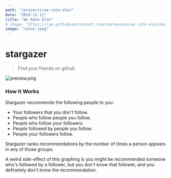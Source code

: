 ```yaml
---
path: "/projects/we-rate-elon"
date: "2019-11-11"
title: "We Rate Elon"
# image: "https://raw.githubusercontent.com/andrewsosa/we-rate-elon/master/public/img/elon-cover.png"
image: "/elon.jpeg"
---
```


# stargazer
> Find your friends on github

![preview.png](https://github.com/andrewsosa/stargazer/blob/ae5cff98be19e0bb8a0179f5514b22f8d38cf80c/public/preview.png)

### How It Works

Stargazer recommends the following people to you:

* Your followers that you don't follow.
* People who follow people you follow.
* People who follow your followers.
* People followed by people you follow.
* People your followers follow.

Stargazer ranks recommendations by the number of times a person appears in any of those groups.

A weird side-effect of this graphing is you might be recommended someone who's followed by a follower, but you don't know that follower, and you definetely don't know the recommendation.
